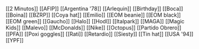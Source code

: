 [[2 Minutos]]
[[AFIP]]
[[Argentina '78]]
[[Arlequin]]
[[Birthday]]
[[Boca]]
[[Boina]]
[[BZRP]]
[[Coya hat]]
[[Emilio]]
[[EOM beanie]]
[[EOM black]]
[[EOM green]]
[[Gaucho]]
[[Halo]]
[[Hodl]]
[[Italpark]]
[[MAGA]]
[[Magic Kids]]
[[Malevo]]
[[McDonalds]]
[[Nike]]
[[Octopus]]
[[Partido Obrero]]
[[PFA]]
[[Poxi goggles]]
[[Rati]]
[[Retardio]]
[[Siesty]]
[[Tin hat]]
[[USA '94]]
[[YPF]]